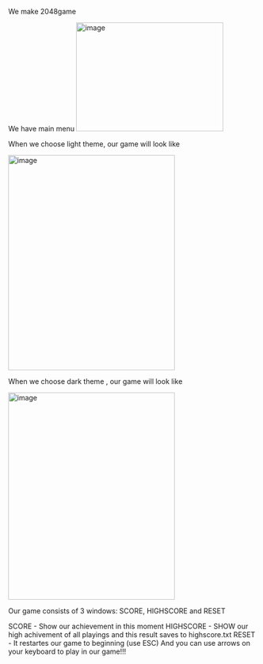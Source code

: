 We make 2048game

We have main menu 
<img width="297" height="220" alt="image" src="https://github.com/user-attachments/assets/08e63d3f-3186-47a5-a045-f8b5627d7448" />

When we choose light theme, our game will look like

<img width="336" height="435" alt="image" src="https://github.com/user-attachments/assets/e8a4063e-c8cc-495b-a002-c880a6549322" />

When we choose dark theme , our game will look like 

<img width="336" height="419" alt="image" src="https://github.com/user-attachments/assets/83ac8878-0ecc-4dbc-ad4f-fdaa8fccb812" />

Our game consists of 3 windows: SCORE, HIGHSCORE and RESET


SCORE - Show our achievement in this moment 
HIGHSCORE - SHOW our high achivement of all playings and this result saves to highscore.txt
RESET - It restartes our game to beginning (use ESC)
And you can use arrows on your keyboard to play in our game!!!
